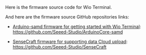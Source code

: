 Here is the firmware source code for Wio Terminal.

And here are the firmware source GitHub repositories links:

- [Arduino-samd firmware for getting started with Wio Terminal](https://wiki.seeedstudio.com/Wio-Terminal-Getting-Started): https://github.com/Seeed-Studio/ArduinoCore-samd

- [SenseCraft firmware for supporting data Cloud upload](https://wiki.seeedstudio.com/K1100-Getting-Started): https://github.com/Seeed-Studio/SenseCraft